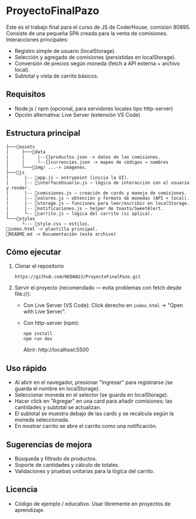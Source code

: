 # ProyectoFinalPazo

Este es el trabajo final para el curso de JS de CoderHouse, comision 80895.
Consiste de una pequeña SPA creada para la venta de comisiones.
Interacciones principales:

- Registro simple de usuario (localStorage).
- Selección y agregado de comisiones (persistidas en localStorage).
- Conversión de precios según moneda (fetch a API externa + archivo local).
- Subtotal y vista de carrito básicos.

## Requisitos

- Node.js / npm (opcional, para servidores locales tipo http-server)
- Opción alternativa: Live Server (extensión VS Code)

## Estructura principal

```
├───📂assets
│     ├───📂data
|     |     |--{}productos.json -> datos de las comisiones.
|     |     └--{}currencies.json -> mapeo de códigos → nombres
│     └───📂img/ ...-> imágenes.
├───📂js
|      |-- 📄app.js — entrypoint (inicia la UI).
|      |-- 📄interfaceUsuario.js — lógica de interacción con el usuario y render.
|      |-- 📄comisiones.js — creación de cards y manejo de comisiones.
|      |-- 📄valores.js — obtención y formato de monedas (API + local).
|      |-- 📄storage.js — funciones para leer/escribir en localStorage.
|      |-- 📄notificaciones.js — helper de toasts/SweetAlert.
|      └-- 📄carrito.js — lógica del carrito (si aplica).
└───📂styles
      └--- 📄style.css — estilos.
📄index.html -> plantilla principal.
📄README.md -> Documentación (este archivo)
```

## Cómo ejecutar

1. Clonar el repositorio

   ```
   https://github.com/HEDAN13/ProyectoFinalPazo.git
   ```

2. Servir el proyecto (recomendado — evita problemas con fetch desde file://):

   - Con Live Server (VS Code): Click derecho en `index.html` → "Open with Live Server".

   - Con http-server (npm):
     ```
     npm install
     npm run dev
     ```
     Abrir: http://localhost:5500

## Uso rápido

- Al abrir en el navegador, presionar "Ingresar" para registrarse (se guarda el nombre en localStorage).
- Seleccionar moneda en el selector (se guarda en localStorage).
- Hacer click en "Agregar" en una card para añadir comisiones; las cantidades y subtotal se actualizan.
- El subtotal se muestra debajo de las cards y se recalcula según la moneda seleccionada.
- En mostrar carrito se abre el carrito como una notificación.

## Sugerencias de mejora

- Búsqueda y filtrado de productos.
- Soporte de cantidades y cálculo de totales.
- Validaciones y pruebas unitarias para la lógica del carrito.

## Licencia

- Código de ejemplo / educativo. Usar libremente en proyectos de aprendizaje.
